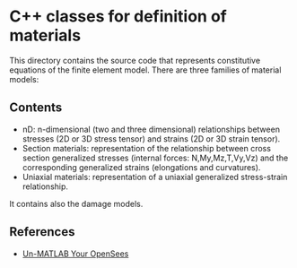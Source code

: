# C++ classes for definition of materials

This directory contains the source code that represents constitutive equations of the finite element model. There are three families of material models:

## Contents
  - nD: n-dimensional (two and three dimensional) relationships between stresses (2D or 3D stress tensor) and strains (2D or 3D strain tensor).
  - Section materials: representation of the relationship between cross section generalized stresses (internal forces: N,My,Mz,T,Vy,Vz) and the corresponding generalized strains (elongations and curvatures).
  - Uniaxial materials: representation of a uniaxial generalized stress-strain relationship.

It contains also the damage models.

## References
- [Un-MATLAB Your OpenSees](https://portwooddigital.com/2022/09/04/un-matlab-your-opensees/)
